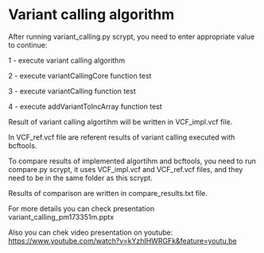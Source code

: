 # Variant calling algorithm

After running variant_calling.py scrypt, you need to enter appropriate value to continue:

1 - execute variant calling algorithm

2 - execute variantCallingCore function test

3 - execute variantCalling function test

4 - execute addVariantToIncArray function test

Result of variant calling algortihm will be written in VCF_impl.vcf file.

In VCF_ref.vcf file are referent results of variant calling executed with bcftools.

To compare results of implemented algortihm and bcftools, you need to run compare.py scrypt, 
it uses VCF_impl.vcf and VCF_ref.vcf files, and they need to be in the same folder as this scrypt.

Results of comparison are written in compare_results.txt file.

For more details you can check presentation variant_calling_pm173351m.pptx

Also you can chek video presentation on youtube:
https://www.youtube.com/watch?v=kYzhIHWRGFk&feature=youtu.be
